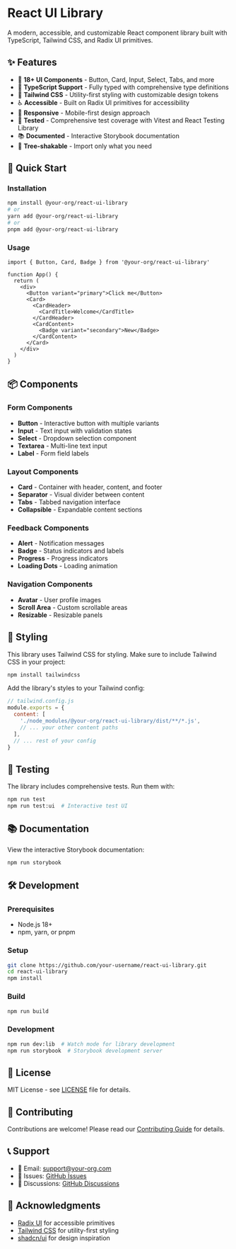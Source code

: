 # React UI Library

A modern, accessible, and customizable React component library built with TypeScript, Tailwind CSS, and Radix UI primitives.

## ✨ Features

- 🎨 **18+ UI Components** - Button, Card, Input, Select, Tabs, and more
- 🎯 **TypeScript Support** - Fully typed with comprehensive type definitions
- 🎨 **Tailwind CSS** - Utility-first styling with customizable design tokens
- ♿ **Accessible** - Built on Radix UI primitives for accessibility
- 📱 **Responsive** - Mobile-first design approach
- 🧪 **Tested** - Comprehensive test coverage with Vitest and React Testing Library
- 📚 **Documented** - Interactive Storybook documentation
- 🌳 **Tree-shakable** - Import only what you need

## 🚀 Quick Start

### Installation

```bash
npm install @your-org/react-ui-library
# or
yarn add @your-org/react-ui-library
# or
pnpm add @your-org/react-ui-library
```

### Usage

```tsx
import { Button, Card, Badge } from '@your-org/react-ui-library'

function App() {
  return (
    <div>
      <Button variant="primary">Click me</Button>
      <Card>
        <CardHeader>
          <CardTitle>Welcome</CardTitle>
        </CardHeader>
        <CardContent>
          <Badge variant="secondary">New</Badge>
        </CardContent>
      </Card>
    </div>
  )
}
```

## 📦 Components

### Form Components
- **Button** - Interactive button with multiple variants
- **Input** - Text input with validation states
- **Select** - Dropdown selection component
- **Textarea** - Multi-line text input
- **Label** - Form field labels

### Layout Components
- **Card** - Container with header, content, and footer
- **Separator** - Visual divider between content
- **Tabs** - Tabbed navigation interface
- **Collapsible** - Expandable content sections

### Feedback Components
- **Alert** - Notification messages
- **Badge** - Status indicators and labels
- **Progress** - Progress indicators
- **Loading Dots** - Loading animation

### Navigation Components
- **Avatar** - User profile images
- **Scroll Area** - Custom scrollable areas
- **Resizable** - Resizable panels

## 🎨 Styling

This library uses Tailwind CSS for styling. Make sure to include Tailwind CSS in your project:

```bash
npm install tailwindcss
```

Add the library's styles to your Tailwind config:

```js
// tailwind.config.js
module.exports = {
  content: [
    './node_modules/@your-org/react-ui-library/dist/**/*.js',
    // ... your other content paths
  ],
  // ... rest of your config
}
```

## 🧪 Testing

The library includes comprehensive tests. Run them with:

```bash
npm run test
npm run test:ui  # Interactive test UI
```

## 📚 Documentation

View the interactive Storybook documentation:

```bash
npm run storybook
```

## 🛠️ Development

### Prerequisites

- Node.js 18+
- npm, yarn, or pnpm

### Setup

```bash
git clone https://github.com/your-username/react-ui-library.git
cd react-ui-library
npm install
```

### Build

```bash
npm run build
```

### Development

```bash
npm run dev:lib  # Watch mode for library development
npm run storybook  # Storybook development server
```

## 📄 License

MIT License - see [LICENSE](LICENSE) file for details.

## 🤝 Contributing

Contributions are welcome! Please read our [Contributing Guide](CONTRIBUTING.md) for details.

## 📞 Support

- 📧 Email: support@your-org.com
- 🐛 Issues: [GitHub Issues](https://github.com/your-username/react-ui-library/issues)
- 💬 Discussions: [GitHub Discussions](https://github.com/your-username/react-ui-library/discussions)

## 🙏 Acknowledgments

- [Radix UI](https://www.radix-ui.com/) for accessible primitives
- [Tailwind CSS](https://tailwindcss.com/) for utility-first styling
- [shadcn/ui](https://ui.shadcn.com/) for design inspiration
